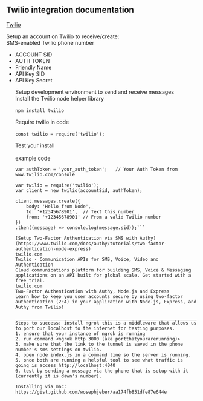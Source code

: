 ## Twilio integration documentation


[Twilio](https://www.twilio.com/)

Setup an account on Twilio to receive/create:</br>
   SMS-enabled Twilio phone number<br>
   <ul >
   <li>ACCOUNT SID</li>
   <li>AUTH TOKEN<br></li>
   <li>Friendly Name</li>
   <li>API Key SID<br></li>
   <li>API Key Secret</li>

Setup development environment to send and receive messages</br>
 Install the Twilio node helper library</br></br>
   `npm install twilio`  

 Require twilio in code</br></br>
  `const twilio = require('twilio');`

Test your install<br><br>
 example code
 
  ```var accountSid = 'ACa11a6a4751c701a38d24ec97aa801c83'; // Your Account SID from www.twilio.com/console
  var authToken = 'your_auth_token';   // Your Auth Token from www.twilio.com/console

  var twilio = require('twilio');
  var client = new twilio(accountSid, authToken);

  client.messages.create({
      body: 'Hello from Node',
      to: '+12345678901',  // Text this number
      from: '+12345678901' // From a valid Twilio number
  })
  .then((message) => console.log(message.sid));```

[Setup Two-Factor Authentication via SMS with Authy](https://www.twilio.com/docs/authy/tutorials/two-factor-authentication-node-express)
twilio.com
Twilio - Communication APIs for SMS, Voice, Video and Authentication
Cloud communications platform for building SMS, Voice & Messaging applications on an API built for global scale. Get started with a free trial.
twilio.com
Two-Factor Authentication with Authy, Node.js and Express
Learn how to keep you user accounts secure by using two-factor authentication (2FA) in your application with Node.js, Express, and Authy from Twilio!

_______________________________________________________________________________________
Steps to success: install ngrok this is a middleware that allows us to port our localhost to the internet for testing purposes. 
1. ensure that your instance of ngrok is running 
2. run command <ngrok http 3000 (aka portthatyourarerunning)> 
3. make sure that the link to the tunnel is saved in the phone number's sms settings on twilio. 
4. open node index.js in a command line so the server is running.
5. once both are running a helpful tool to see what traffic is going is access http://localhost:4040
6. test by sending a message via the phone that is setup with it (currently it is dawn's number).

Installing via mac: https://gist.github.com/wosephjeber/aa174fb851dfe87e644e 